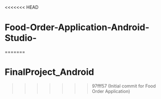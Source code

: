 <<<<<<< HEAD
# Food-Order-Application-Android-Studio-
=======
# FinalProject_Android
>>>>>>> 97fff57 (Initial commit for Food Order Application)
